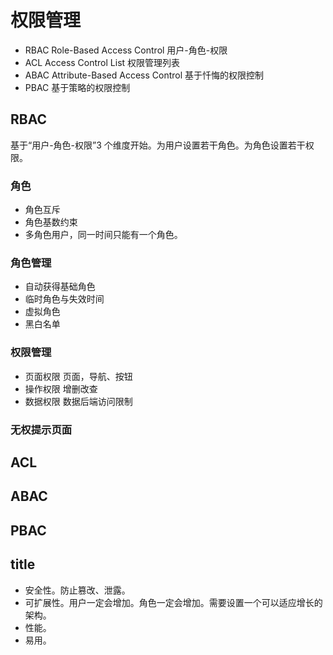 # 权限管理

- RBAC Role-Based Access Control 用户-角色-权限
- ACL Access Control List 权限管理列表
- ABAC Attribute-Based Access Control 基于忏悔的权限控制
- PBAC 基于策略的权限控制

## RBAC

基于“用户-角色-权限”3 个维度开始。为用户设置若干角色。为角色设置若干权限。

### 角色

- 角色互斥
- 角色基数约束
- 多角色用户，同一时间只能有一个角色。

### 角色管理

- 自动获得基础角色
- 临时角色与失效时间
- 虚拟角色
- 黑白名单

### 权限管理

- 页面权限 页面，导航、按钮
- 操作权限 增删改查
- 数据权限 数据后端访问限制

### 无权提示页面

## ACL

## ABAC

## PBAC

## title

- 安全性。防止篡改、泄露。
- 可扩展性。用户一定会增加。角色一定会增加。需要设置一个可以适应增长的架构。
- 性能。
- 易用。
